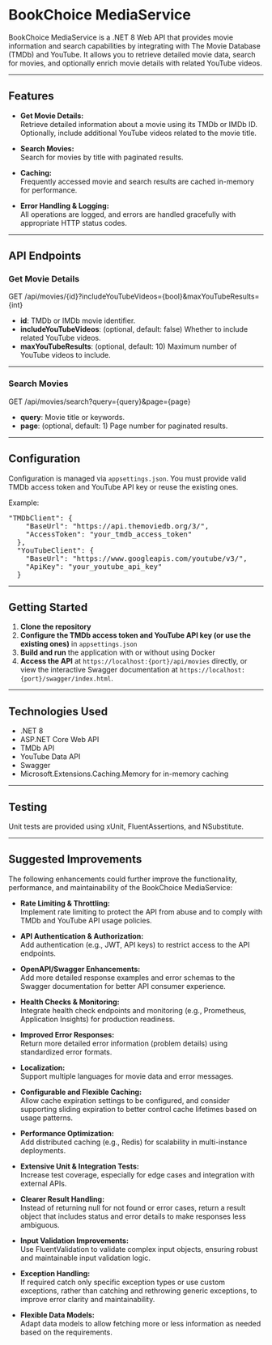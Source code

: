 # BookChoice MediaService

BookChoice MediaService is a .NET 8 Web API that provides movie information and search capabilities by integrating with The Movie Database (TMDb) and YouTube. It allows you to retrieve detailed movie data, search for movies, and optionally enrich movie details with related YouTube videos.

---

## Features

- **Get Movie Details:**  
  Retrieve detailed information about a movie using its TMDb or IMDb ID. Optionally, include additional YouTube videos related to the movie title.

- **Search Movies:**  
  Search for movies by title with paginated results.

- **Caching:**  
  Frequently accessed movie and search results are cached in-memory for performance.

- **Error Handling & Logging:**  
  All operations are logged, and errors are handled gracefully with appropriate HTTP status codes.

---

## API Endpoints

### Get Movie Details
GET /api/movies/{id}?includeYouTubeVideos={bool}&maxYouTubeResults={int}


- **id**: TMDb or IMDb movie identifier.
- **includeYouTubeVideos**: (optional, default: false) Whether to include related YouTube videos.
- **maxYouTubeResults**: (optional, default: 10) Maximum number of YouTube videos to include.

---

### Search Movies
GET /api/movies/search?query={query}&page={page}

- **query**: Movie title or keywords.
- **page**: (optional, default: 1) Page number for paginated results.

---

## Configuration

Configuration is managed via `appsettings.json`. You must provide valid TMDb access token and YouTube API key or reuse the existing ones.

Example:

<pre>"TMDbClient": { 
    "BaseUrl": "https://api.themoviedb.org/3/", 
    "AccessToken": "your_tmdb_access_token" 
  }, 
  "YouTubeClient": { 
    "BaseUrl": "https://www.googleapis.com/youtube/v3/", 
    "ApiKey": "your_youtube_api_key" 
  }</pre>

---

## Getting Started

1. **Clone the repository**
2. **Configure the TMDb access token and YouTube API key (or use the existing ones)** in `appsettings.json`
3. **Build and run** the application with or without using Docker
4. **Access the API** at `https://localhost:{port}/api/movies` directly, or view the interactive Swagger documentation at `https://localhost:{port}/swagger/index.html`.

---

## Technologies Used

- .NET 8
- ASP.NET Core Web API
- TMDb API
- YouTube Data API
- Swagger
- Microsoft.Extensions.Caching.Memory for in-memory caching

---

## Testing

Unit tests are provided using xUnit, FluentAssertions, and NSubstitute.  

---

## Suggested Improvements

The following enhancements could further improve the functionality, performance, and maintainability of the BookChoice MediaService:

- **Rate Limiting & Throttling:**  
  Implement rate limiting to protect the API from abuse and to comply with TMDb and YouTube API usage policies.

- **API Authentication & Authorization:**  
  Add authentication (e.g., JWT, API keys) to restrict access to the API endpoints.

- **OpenAPI/Swagger Enhancements:**  
  Add more detailed response examples and error schemas to the Swagger documentation for better API consumer experience.

- **Health Checks & Monitoring:**  
  Integrate health check endpoints and monitoring (e.g., Prometheus, Application Insights) for production readiness.

- **Improved Error Responses:**  
  Return more detailed error information (problem details) using standardized error formats.

- **Localization:**  
  Support multiple languages for movie data and error messages.

- **Configurable and Flexible Caching:**  
  Allow cache expiration settings to be configured, and consider supporting sliding expiration to better control cache lifetimes based on usage patterns.

- **Performance Optimization:**  
  Add distributed caching (e.g., Redis) for scalability in multi-instance deployments.

- **Extensive Unit & Integration Tests:**  
  Increase test coverage, especially for edge cases and integration with external APIs.
  
- **Clearer Result Handling:**  
  Instead of returning null for not found or error cases, return a result object that includes status and error details to make responses less ambiguous.
  
- **Input Validation Improvements:**  
  Use FluentValidation to validate complex input objects, ensuring robust and maintainable input validation logic.
  
- **Exception Handling:**  
  If required catch only specific exception types or use custom exceptions, rather than catching and rethrowing generic exceptions, to improve error clarity and maintainability.

- **Flexible Data Models:**  
  Adapt data models to allow fetching more or less information as needed based on the requirements.
